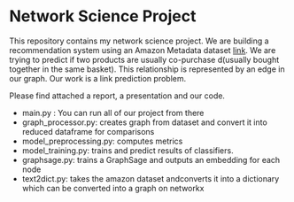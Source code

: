 # Network Science Project

This repository contains my network science project. We are building a recommendation system using an Amazon Metadata dataset [link](https://snap.stanford.edu/data/amazon-meta.html). We are trying to predict if two products are usually co-purchase d(usually bought together in the same basket). This relationship is represented by an edge in our graph. Our work is a link prediction problem.

Please find attached a report, a presentation and our code.

- main.py : You can run all of our project from there
- graph_processor.py: creates graph from dataset and convert it into reduced dataframe for comparisons
- model_preprocessing.py: computes metrics
- model_training.py: trains and predict results of classifiers.
- graphsage.py: trains a GraphSage and outputs an embedding for each node
- text2dict.py: takes the amazon dataset andconverts it into a dictionary which can be converted into a graph on networkx
